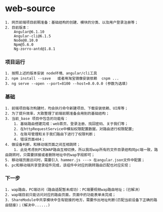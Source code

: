 # web-source
    1. 网页前端项目前期准备：基础结构的创建、模块的分类、以及用户登录注册等；
    2. 目前版本：
        Angular@6.1.10
        Angular-cli@6.1.5
        Node@8.10.0
        Npm@5.6.0
        Ng-zorro-antd@1.8.1
### 项目运行
    1. 按照上述的版本安装 node环境、angular/cli工具
    2. npm install --save   或者用淘宝镜像安装依赖  cnpm ...
    3. ng serve --open --port=8100 --host=0.0.0.0 (参数为选填)

### 基础
    1. 前端项目每次构建时，均会执行命令新建项目、下载安装依赖、UI库等；
    2. 为了提升效率，大致整理了前端前期准备会用到的基础结构；
    3. 当前_base 项目中包含的功能有：
        1. 基础路由搭建完成：web首页、登录注册、找回密码、关于我们等；
        2. 在httpRequestService中模拟权限配置数据，对路由进行权限配置;
        3. 在账号管理和关于我们路由下进行了权限判断；
        4. 错误页面404；
    4. 做设备判断，和移动端页面之间互相跳转；
        1. 此处考虑到PC和WAP路由互相切换，所以我将wap所有的文件目录结构同pc端一致，路由跳转时，只需要拼接或者删除地址中的wap字段即可；
    5. 移动端页面访问时，需要引入 hammer.js ---> 在angular.json文件中配置；
    6. pc和移动端共享登录组件完成，该组件中对应的跳转路由匹配也对应实现；

### 下一步
    1. wap路由，PC端访问（路由适配暂未成功）：PC端要视频wap路由地址；（已解决）
    2. wap端目前只能访问对应的路由页面，页面中的功能表单未完成；
    3. ShareModule中共享模块中含有链接的地方，需要作出地址判断(匹配当前设备下正确的路由链接)；(解决中......)
